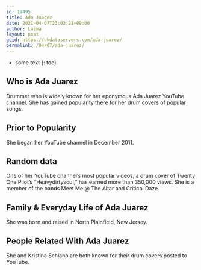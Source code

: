 ```yaml
---
id: 19495
title: Ada Juarez
date: 2021-04-07T23:02:21+00:00
author: Laima
layout: post
guid: https://ukdataservers.com/ada-juarez/
permalink: /04/07/ada-juarez/
---
```


* some text
{: toc}


## Who is Ada Juarez
                  
                  
                  
Drummer who is widely known for her eponymous Ada Juarez YouTube channel. She has gained popularity there for her drum covers of popular songs. 
                  
              
            
              
            
                
                
                
## Prior to Popularity
                  
                  
                  
She began her YouTube channel in December 2011. 
                  
              
            
              
            
                
                
                
## Random data
                  
                  
                  
One of her YouTube channel&#8217;s most popular videos, a drum cover of Twenty One Pilot&#8217;s &#8220;Heavydirtysoul,&#8221; has earned more than 350,000 views. She is a member of the bands Meet Me @ The Altar and Critical Daze. 
                  
              
            
              
            
                
                
                
## Family & Everyday Life of Ada Juarez
                  
                  
                  
She was born and raised in North Plainfield, New Jersey. 
                  
              
            
              
            
                
                
                
## People Related With Ada Juarez
                  
                  
                  
She and Kristina Schiano are both known for their drum covers posted to YouTube. 
                  
              
            
              
            
                
              
            
              
              
            
            
              
            
          
          
          